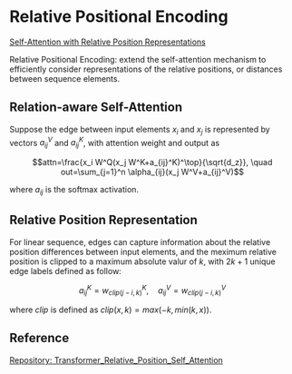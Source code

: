 # Relative Positional Encoding
[Self-Attention with Relative Position Representations](https://arxiv.org/pdf/1803.02155)

Relative Positional Encoding: extend the self-attention mechanism to efficiently consider representations of the relative positions, or distances between sequence elements.

## Relation-aware Self-Attention
Suppose the edge between input elements $x_i$ and $x_j$ is represented by vectors $a_{ij}^V$ and $a_{ij}^K$, with attention weight and output as
```math
attn=\frac{x_i W^Q(x_j W^K+a_{ij}^K)^\top}{\sqrt{d_z}}, \quad
out=\sum_{j=1}^n \alpha_{ij}(x_j W^V+a_{ij}^V)
```
where $a_{ij}$ is the softmax activation.

## Relative Position Representation
For linear sequence, edges can capture information about the relative position differences between input elements, and the meximum relative position is clipped to a maximum absolute valur of $k$, with $2k+1$ unique edge labels defined as follow:
```math
a_{ij}^K = w_{clip(j-i, k)}^K, \quad
a_{ij}^V = w_{clip(j-i, k)}^V
```
where $clip$ is defined as $clip(x,k)=max(-k, min(k, x))$.

## Reference
[Repository: Transformer_Relative_Position_Self_Attention](https://github.com/evelinehong/Transformer_Relative_Position_PyTorch/tree/master)
